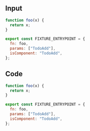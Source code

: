
## Input

```javascript
function foo(x) {
  return x;
}

export const FIXTURE_ENTRYPOINT = {
  fn: foo,
  params: ["TodoAdd"],
  isComponent: "TodoAdd",
};

```

## Code

```javascript
function foo(x) {
  return x;
}

export const FIXTURE_ENTRYPOINT = {
  fn: foo,
  params: ["TodoAdd"],
  isComponent: "TodoAdd",
};

```
      